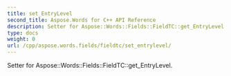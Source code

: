 ```yaml
---
title: set_EntryLevel
second_title: Aspose.Words for C++ API Reference
description: Setter for Aspose::Words::Fields::FieldTC::get_EntryLevel. 
type: docs
weight: 0
url: /cpp/aspose.words.fields/fieldtc/set_entrylevel/
---
```


Setter for Aspose::Words::Fields::FieldTC::get_EntryLevel. 


